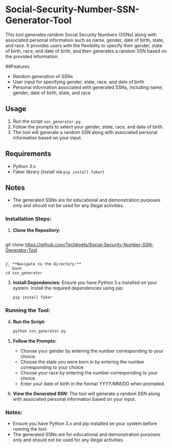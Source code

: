 # Social-Security-Number-SSN-Generator-Tool
This tool generates random Social Security Numbers (SSNs) along with associated personal information such as name, gender, date of birth, state, and race. It provides users with the flexibility to specify their gender, state of birth, race, and date of birth, and then generates a random SSN based on the provided information.


##Features
- Random generation of SSNs
- User input for specifying gender, state, race, and date of birth
- Personal information associated with generated SSNs, including name, gender, date of birth, state, and race

## Usage
1. Run the script `ssn_generator.py`.
2. Follow the prompts to select your gender, state, race, and date of birth.
3. The tool will generate a random SSN along with associated personal information based on your input.

   
## Requirements
- Python 3.x
- Faker library (install via `pip install faker`)


## Notes
- The generated SSNs are for educational and demonstration purposes only and should not be used for any illegal activities.


### Installation Steps:

1. **Clone the Repository:**
   ```bash
git clone https://github.com/Techbyets/Social-Security-Number-SSN-Generator-Tool
   ```

2. **Navigate to the Directory:**
   ```bash
   cd ssn_generator
   ```

3. **Install Dependencies:**
   Ensure you have Python 3.x installed on your system. Install the required dependencies using pip:
   ```bash
   pip install faker
   ```

### Running the Tool:

4. **Run the Script:**
   ```bash
   python ssn_generator.py
   ```

5. **Follow the Prompts:**
   - Choose your gender by entering the number corresponding to your choice.
   - Choose the state you were born in by entering the number corresponding to your choice.
   - Choose your race by entering the number corresponding to your choice.
   - Enter your date of birth in the format YYYY/MM/DD when prompted.

6. **View the Generated SSN:**
   The tool will generate a random SSN along with associated personal information based on your input.

### Notes:
- Ensure you have Python 3.x and pip installed on your system before running the tool.
- The generated SSNs are for educational and demonstration purposes only and should not be used for any illegal activities.


